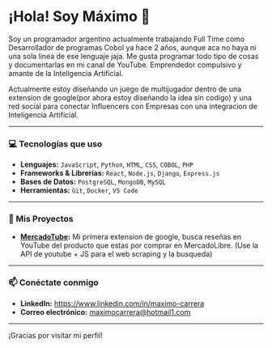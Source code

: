 # ¡Hola! Soy Máximo 👋

Soy un programador argentino actualmente trabajando Full Time como Desarrollador de programas Cobol ya hace 2 años, aunque aca no haya ni una sola linea de ese lenguaje jaja.
Me gusta programar todo tipo de cosas y documentarlas en mi canal de YouTube.
Emprendedor compulsivo y amante de la Inteligencia Artificial.

Actualmente estoy diseñando un juego de multijugador dentro de una extension de google(por ahora estoy diseñando la idea sin codigo) y una red social para conectar Influencers con Empresas con una integracion de Inteligencia Artificial.

---

### 💻 Tecnologías que uso

* **Lenguajes:** `JavaScript`, `Python`, `HTML`, `CSS`, `COBOL`, `PHP`
* **Frameworks & Librerías:** `React`, `Node.js`, `Django`, `Express.js`
* **Bases de Datos:** `PostgreSQL`, `MongoDB`, `MySQL`
* **Herramientas:** `Git`, `Docker`, `VS Code`

---

### 🚀 Mis Proyectos

* **[MercadoTube](https://github.com/maximocarrera/MercadoTube-Extension):** Mi primera extension de google, busca reseñas en YouTube del producto que estas por comprar en MercadoLibre. (Use la API de youtube + JS para el web scraping y la busqueda)
  
---

### 📫 Conéctate conmigo 

* **LinkedIn:** https://www.linkedin.com/in/maximo-carrera
* **Correo electrónico:** maximocarrera@hotmail1.com

---

¡Gracias por visitar mi perfil!
